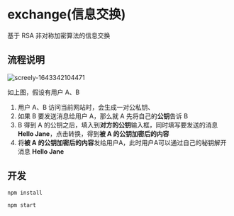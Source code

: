 # exchange(信息交换)

基于 RSA 非对称加密算法的信息交换

## 流程说明

![screely-1643342104471](https://user-images.githubusercontent.com/25051945/151484997-bbe86187-6570-457e-aa8d-73f3c80937b6.png)

如上图，假设有用户 A、B
1. 用户 A、B 访问当前网站时，会生成一对公私钥、
2. 如果 B 要发送消息给用户 A，那么就 A 先将自己的**公钥**告诉 B
3. B 得到 A 的公钥之后，填入到**对方的公钥**输入框，同时填写要发送的消息 **Hello Jane**，点击转换，得到**被 A 的公钥加密后的内容**
4. 将**被 A 的公钥加密后的内容**发给用户A，此时用户A可以通过自己的秘钥解开消息 **Hello Jane**

## 开发

```shell
npm install

npm start
```
